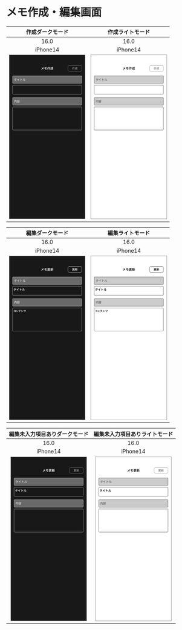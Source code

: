 # メモ作成・編集画面

|作成ダークモード|作成ライトモード|
|:---:|:---:|
|16.0|16.0|
|iPhone14|iPhone14|
|<img src='../TestSnapshot/ReferenceImages_64/メモ作成・編集画面/testMemoUpdateViewController_作成_ダークモード_iPhone_16_0_390x844@3x.png' width='200' style='border: 1px solid #999' />|<img src='../TestSnapshot/ReferenceImages_64/メモ作成・編集画面/testMemoUpdateViewController_作成_ライトモード_iPhone_16_0_390x844@3x.png' width='200' style='border: 1px solid #999' />|

|編集ダークモード|編集ライトモード|
|:---:|:---:|
|16.0|16.0|
|iPhone14|iPhone14|
|<img src='../TestSnapshot/ReferenceImages_64/メモ作成・編集画面/testMemoUpdateViewController_編集_ダークモード_iPhone_16_0_390x844@3x.png' width='200' style='border: 1px solid #999' />|<img src='../TestSnapshot/ReferenceImages_64/メモ作成・編集画面/testMemoUpdateViewController_編集_ライトモード_iPhone_16_0_390x844@3x.png' width='200' style='border: 1px solid #999' />|

|編集未入力項目ありダークモード|編集未入力項目ありライトモード|
|:---:|:---:|
|16.0|16.0|
|iPhone14|iPhone14|
|<img src='../TestSnapshot/ReferenceImages_64/メモ作成・編集画面/testMemoUpdateViewController_編集_未入力項目あり_ダークモード_iPhone_16_0_390x844@3x.png' width='200' style='border: 1px solid #999' />|<img src='../TestSnapshot/ReferenceImages_64/メモ作成・編集画面/testMemoUpdateViewController_編集_未入力項目あり_ライトモード_iPhone_16_0_390x844@3x.png' width='200' style='border: 1px solid #999' />|

